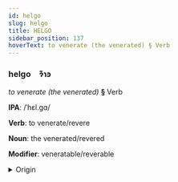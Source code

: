 ```yaml
---
id: helgo
slug: helgo
title: HELGO
sidebar_position: 137
hoverText: to venerate (the venerated) § Verb
---
```


### helgo&emsp;<span kind="abugida">ɂ͊ɿꜿ</span>

*to venerate (the venerated)* **§** Verb

**IPA**: /ˈhɛl.gɑ/

**Verb**: to venerate/revere

**Noun**: the venerated/revered

**Modifier**: veneratable/reverable

<details>
    <summary>Origin</summary>
    Swedish helga /ˈhɛlˌɡa/<br/>
    <em>Germanic Language Family</em>
</details>